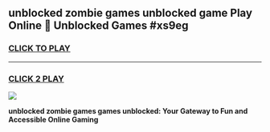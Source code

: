 
## unblocked zombie games unblocked game Play Online 👋 Unblocked Games #xs9eg
<h3>
<a href="https://premium.freeplayer.one?title=unblocked_zombie_games&ref=21F">CLICK TO PLAY</a></h3>
<hr>

<h3>
<a href="https://premium.freeplayer.one?title=unblocked_zombie_games&ref=21F">CLICK 2 PLAY</a>
  
</h3>

<a href="https://premium.freeplayer.one?title=unblocked_zombie_games&ref=21F/"><img src="https://clearcache.store/games.png"></a>


**unblocked zombie games games unblocked: Your Gateway to Fun and Accessible Online Gaming**

